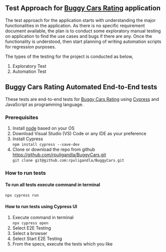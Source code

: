 ## Test Approach for [Buggy Cars Rating](https://buggy.justtestit.org/) application

<p>The test approach for the application starts with understanding the major functionalities in the application. As there is no specific requirement document available, the plan is to conduct some exploratory manual testing on application to find the use cases and bugs if there are any. Once the functionality is understood, then start planning of writing automation scripts for regression purposes. </p>

The types of the testing for the project is conducted as below,

1. Exploratory Test
2. Automation Test

## Buggy Cars Rating Automated End-to-End tests

These tests are end-to-end tests for [Buggy Cars Rating](https://buggy.justtestit.org/) using [Cypress](https://www.cypress.io/) and JavaScript as programming language.

### Prerequisites
1. Install [node](https://nodejs.org/en/download/) based on your OS
2. Download Visual Studio (VS) Code or any IDE as your preference
3. Install Cypress <br>
``
npm install cypress --save-dev
``
4. Clone or download the repo from github<br>
    https://github.com/rpuligandla/BuggyCars.git <br>
``
git clone git@github.com:rpuligandla/BuggyCars.git
``

### How to run tests
#### To run all tests execute  command in terminal <br>
``
npx cypress run
``

#### How to run tests using Cypress UI
1. Execute  command in terminal <br>
``
npx cypress open
``
2. Select E2E Testing
3. Select a browser
4. Select Start E2E Testing
5. From the specs, execute the tests which you like